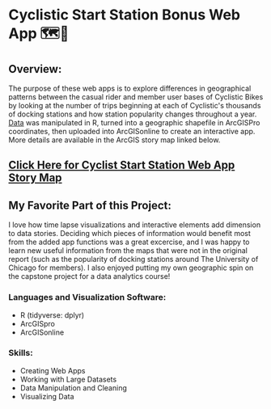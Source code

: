 # Cyclistic Start Station Bonus Web App 🗺️🌆

## Overview:

The purpose of these web apps is to explore differences in geographical patterns between the casual rider and member user bases of Cyclistic Bikes by looking at the number of trips beginning at each of Cyclistic's thousands of docking stations and how station popularity changes throughout a year. [Data](https://divvy-tripdata.s3.amazonaws.com/index.html) was manipulated in R, turned into a geographic shapefile in ArcGISPro coordinates, then uploaded into ArcGISonline to create an interactive app. More details are available in the ArcGIS story map linked below.

## [Click Here for Cyclist Start Station Web App Story Map](https://arcg.is/DOCam1)

## My Favorite Part of this Project:

I love how time lapse visualizations and interactive elements add dimension to data stories. Deciding which pieces of information would benefit most from the added app functions was a great excercise, and I was happy to learn new useful information from the maps that were not in the original report (such as the popularity of docking stations around The University of Chicago for members). I also enjoyed putting my own geographic spin on the capstone project for a data analytics course!

### Languages and Visualization Software: 

- R (tidyverse: dplyr)
- ArcGISpro
- ArcGISonline

### Skills: 

- Creating Web Apps 
- Working with Large Datasets 
- Data Manipulation and Cleaning
- Visualizing Data
